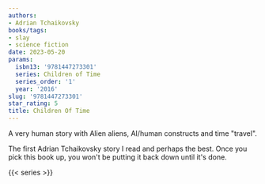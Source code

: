 ```yaml
---
authors:
- Adrian Tchaikovsky
books/tags:
- slay
- science fiction
date: 2023-05-20
params:
  isbn13: '9781447273301'
  series: Children of Time
  series_order: '1'
  year: '2016'
slug: '9781447273301'
star_rating: 5
title: Children Of Time
---
```


A very human story with Alien aliens, AI/human constructs and time "travel".

The first Adrian Tchaikovsky story I read and perhaps the best. Once you pick this book up, you won't be putting it back down until it's done.

<!--more-->

{{< series >}}